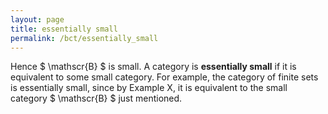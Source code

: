 ```yaml
---
layout: page
title: essentially small
permalink: /bct/essentially_small
---
```

Hence $ \mathscr{B} $ is small. A category is **essentially small** if it is equivalent to some small category. For example, the category of finite sets is essentially small, since by Example X, it is equivalent to the small category $ \mathscr{B} $ just mentioned.
